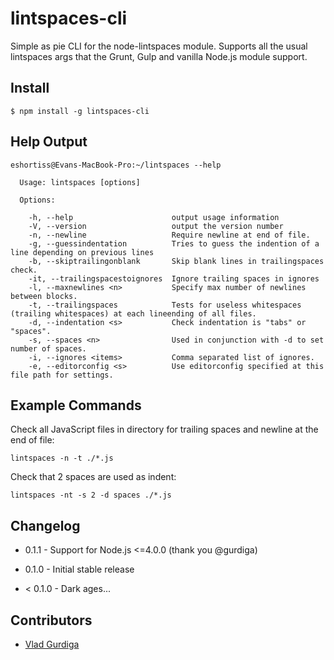 lintspaces-cli
==============

Simple as pie CLI for the node-lintspaces module. Supports all the usual
lintspaces args that the Grunt, Gulp and vanilla Node.js module support.

## Install
```
$ npm install -g lintspaces-cli
```


## Help Output
```
eshortiss@Evans-MacBook-Pro:~/lintspaces --help

  Usage: lintspaces [options]

  Options:

    -h, --help                      output usage information
    -V, --version                   output the version number
    -n, --newline                   Require newline at end of file.
    -g, --guessindentation          Tries to guess the indention of a line depending on previous lines
    -b, --skiptrailingonblank       Skip blank lines in trailingspaces check.
    -it, --trailingspacestoignores  Ignore trailing spaces in ignores
    -l, --maxnewlines <n>           Specify max number of newlines between blocks.
    -t, --trailingspaces            Tests for useless whitespaces (trailing whitespaces) at each lineending of all files.
    -d, --indentation <s>           Check indentation is "tabs" or "spaces".
    -s, --spaces <n>                Used in conjunction with -d to set number of spaces.
    -i, --ignores <items>           Comma separated list of ignores.
    -e, --editorconfig <s>          Use editorconfig specified at this file path for settings.
```

## Example Commands

Check all JavaScript files in directory for trailing spaces and newline at the
end of file:

```
lintspaces -n -t ./*.js
```

Check that 2 spaces are used as indent:

```
lintspaces -nt -s 2 -d spaces ./*.js
```

## Changelog

* 0.1.1 - Support for Node.js <=4.0.0 (thank you @gurdiga)

* 0.1.0 - Initial stable release

* < 0.1.0 - Dark ages...

## Contributors
* [Vlad Gurdiga](https://github.com/gurdiga)
